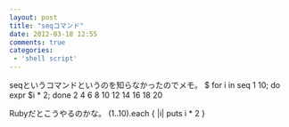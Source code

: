 ```yaml
---
layout: post
title: "seqコマンド"
date: 2012-03-18 12:55
comments: true
categories: 
 - 'shell script'
---
```


seqというコマンドというのを知らなかったのでメモ。
    $ for i in seq 1 10; do expr $i \* 2; done
    2
    4
    6
    8
    10
    12
    14
    16
    18
    20

Rubyだとこうやるのかな。
    (1..10).each { |i| puts i * 2 }
